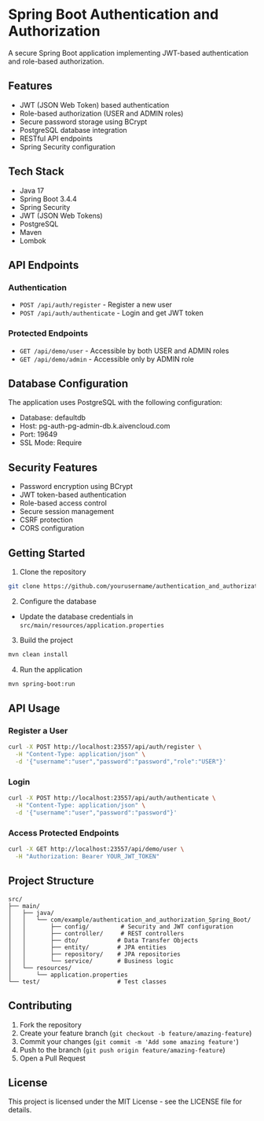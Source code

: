 # Spring Boot Authentication and Authorization

A secure Spring Boot application implementing JWT-based authentication and role-based authorization.

## Features

- JWT (JSON Web Token) based authentication
- Role-based authorization (USER and ADMIN roles)
- Secure password storage using BCrypt
- PostgreSQL database integration
- RESTful API endpoints
- Spring Security configuration

## Tech Stack

- Java 17
- Spring Boot 3.4.4
- Spring Security
- JWT (JSON Web Tokens)
- PostgreSQL
- Maven
- Lombok

## API Endpoints

### Authentication
- `POST /api/auth/register` - Register a new user
- `POST /api/auth/authenticate` - Login and get JWT token

### Protected Endpoints
- `GET /api/demo/user` - Accessible by both USER and ADMIN roles
- `GET /api/demo/admin` - Accessible only by ADMIN role

## Database Configuration

The application uses PostgreSQL with the following configuration:
- Database: defaultdb
- Host: pg-auth-pg-admin-db.k.aivencloud.com
- Port: 19649
- SSL Mode: Require

## Security Features

- Password encryption using BCrypt
- JWT token-based authentication
- Role-based access control
- Secure session management
- CSRF protection
- CORS configuration

## Getting Started

1. Clone the repository
```bash
git clone https://github.com/yourusername/authentication_and_authorization_Spring_Boot.git
```

2. Configure the database
- Update the database credentials in `src/main/resources/application.properties`

3. Build the project
```bash
mvn clean install
```

4. Run the application
```bash
mvn spring-boot:run
```

## API Usage

### Register a User
```bash
curl -X POST http://localhost:23557/api/auth/register \
  -H "Content-Type: application/json" \
  -d '{"username":"user","password":"password","role":"USER"}'
```

### Login
```bash
curl -X POST http://localhost:23557/api/auth/authenticate \
  -H "Content-Type: application/json" \
  -d '{"username":"user","password":"password"}'
```

### Access Protected Endpoints
```bash
curl -X GET http://localhost:23557/api/demo/user \
  -H "Authorization: Bearer YOUR_JWT_TOKEN"
```

## Project Structure

```
src/
├── main/
│   ├── java/
│   │   └── com/example/authentication_and_authorization_Spring_Boot/
│   │       ├── config/         # Security and JWT configuration
│   │       ├── controller/     # REST controllers
│   │       ├── dto/           # Data Transfer Objects
│   │       ├── entity/        # JPA entities
│   │       ├── repository/    # JPA repositories
│   │       └── service/       # Business logic
│   └── resources/
│       └── application.properties
└── test/                      # Test classes
```

## Contributing

1. Fork the repository
2. Create your feature branch (`git checkout -b feature/amazing-feature`)
3. Commit your changes (`git commit -m 'Add some amazing feature'`)
4. Push to the branch (`git push origin feature/amazing-feature`)
5. Open a Pull Request

## License

This project is licensed under the MIT License - see the LICENSE file for details. 